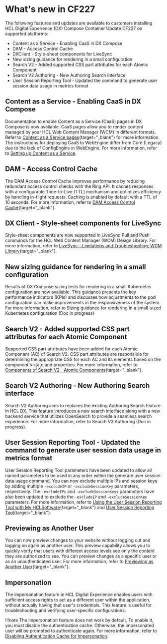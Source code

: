 # What's new in CF227 <!--Update URLs to external links-->

The following features and updates are available to customers installing HCL Digital Experience (DX) Compose Container Update CF227 on supported platforms:

- Content as a Service - Enabling CaaS in DX Compose
- DAM - Access Control Cache
- DXClient - Style-sheet components for LiveSync
- New sizing guidance for rendering in a small configuration
- Search V2 - Added supported CSS part attributes for each Atomic Component
- Search V2 Authoring - New Authoring Search interface
- User Session Reporting Tool - Updated the command to generate user session data usage in metrics format

## Content as a Service - Enabling CaaS in DX Compose

Documentation to enable Content as a Service (CaaS) pages in DX Compose is now available. CaaS pages allow you to render content managed by your HCL Web Content Manager (WCM) in different formats. Refer to [Content as a Service pages](https://help.hcl-software.com/digital-experience/9.5/latest/manage_content/wcm_delivery/content_as_a_service/){target="_blank"} for more information. The instructions for deploying CaaS to WebEngine differ from Core (Legacy) due to the lack of ConfigEngine in WebEngine. For more information, refer to [Setting up Content as a Service](../deploy_dx/manage/cfg_dx_compose/setup_cntnt_serv_pgs.md).

## DAM - Access Control Cache

The DAM Access Control Cache improves performance by reducing redundant access control checks with the Ring API. It caches responses with a configurable Time-to-Live (TTL) mechanism and optimizes efficiency by handling in-flight requests. Caching is enabled by default with a TTL of 10 seconds. For more information, refer to [DAM Access Control Cache](https://pages.git.cwp.pnp-hcl.com/CWPdoc/dx-mkdocs/in-progress/manage_content/digital_assets/usage/managing_dam/dam_access_control_cache/){target="_blank"}. <!--change to external links-->

## DX Client - Style-sheet components for LiveSync

Style-sheet components are now supported in LiveSync Pull and Push commands for the HCL Web Content Manager (WCM) Design Library. For more information, refer to [LiveSync - Limitations and Troubleshooting: WCM Library](https://pages.git.cwp.pnp-hcl.com/CWPdoc/dx-mkdocs/in-progress/extend_dx/development_tools/dxclient/dxclient_artifact_types/livesync/#wcm-design-library){target="_blank"}. <!--change to external links-->

## New sizing guidance for rendering in a small configuration

Results of DX Compose sizing tests for rendering in a small Kubernetes configuration are now available. This guidance presents the key performance indicators (KPIs) and discusses how adjustments to the pod configuration can make improvements in the responsiveness of the system. For more information, refer to Sizing guidance for rendering in a small-sized Kubernetes configuration (Doc in progress) <!--change to local link-->

## Search V2 - Added supported CSS part attributes for each Atomic Component

Supported CSS part attributes have been added for each Atomic Component (AC) of Search V2. CSS part attributes are responsible for determining the appropriate CSS for each AC and its elements based on the component's state and properties. For more information, refer to [Components of Search V2 - Atomic Components](https://pages.git.cwp.pnp-hcl.com/CWPdoc/dx-mkdocs/in-progress/build_sites/search_v2/components/#atomic-components){target="_blank"}. <!--change to external links-->

## Search V2 Authoring - New Authoring Search interface

Search V2 Authoring aims to replaces the existing Authoring Search feature in HCL DX. This feature introduces a new search interface along with a new backend service that utilizes OpenSearch to provide a seamless search experience. For more information, refer to Search V2 Authoring (Doc in progress). <!--[Search V2 Authoring]()--> <!--change to external links-->

## User Session Reporting Tool - Updated the command to generate user session data usage in metrics format

User Session Reporting Tool parameters have been updated to allow all named parameters to be used in any order within the generate user session data usage command. You can now exclude multiple IPs and session keys by adding multiple `-excludeIP` or `-excludeSessionKey` parameters, respectively. The `-excludeIPs` and `-excludeSessionKeys` parameters have also been updated to exclude the `-excludeIP` and `-excludeSessionKey` parameters. For more information, refer to [Using the User Session Reporting Tool with My HCLSoftware](https://pages.git.cwp.pnp-hcl.com/CWPdoc/dx-mkdocs/in-progress/get_started/download/software_licensing_portal/configure_entitlement_checks/user_session_reporting_tool_non_kubernetes/){target="_blank"} and [User Session Reporting Tool](https://pages.git.cwp.pnp-hcl.com/CWPdoc/dx-mkdocs/in-progress/get_started/download/software_licensing_portal/configure_entitlement_checks/user_session_reporting_tool/){target="_blank"}. <!--change to external links-->

## Previewing as Another User

You can now preview changes to your website without logging out and logging on again as another user. This preview capability allows you to quickly verify that users with different access levels see only the content they are authorized to see. You can preview changes as a specific user or as an unauthenticated user. For more information, refer to [Previewing as Another User](https://help.hcl-software.com/digital-experience/9.5/latest/manage_content/wcm_delivery/preview_another_user/){target="_blank"}.

## Impersonation

The impersonation feature in HCL Digital Experience enables users with sufficient access rights to act as a different user within the application, without actually having that user's credentials. This feature is useful for troubleshooting and verifying user-specific configurations.

!!!note
    The impersonation feature does not work by default. To enable it, you must disable the authentication cache. Otherwise, the impersonated user will be prompted to authenticate again. For more information, refer to [Disabling Authentication Cache for Impersonation](../deploy_dx/manage/cfg_webengine/configuration_changes_using_overrides.md#disabling-authentication-cache-for-impersonation). 